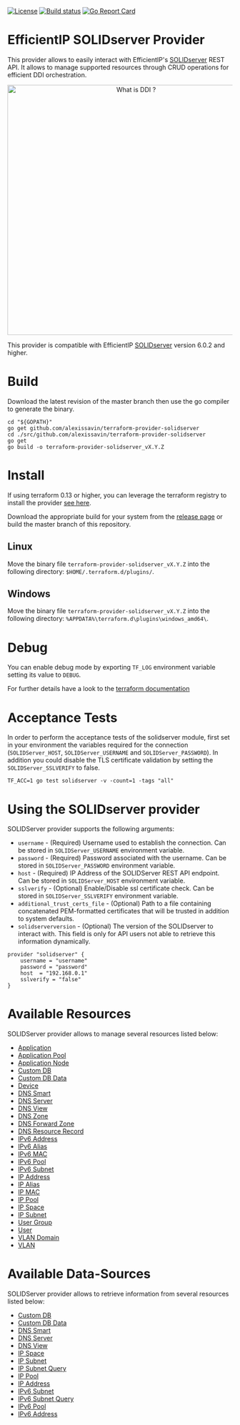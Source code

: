 [![License](https://img.shields.io/badge/License-BSD%202--Clause-blue.svg)](https://opensource.org/licenses/BSD-2-Clause) [![Build status](https://travis-ci.org/alexissavin/terraform-provider-solidserver.svg)](https://travis-ci.org/alexissavin/terraform-provider-solidserver) [![Go Report Card](https://goreportcard.com/badge/github.com/alexissavin/terraform-provider-solidserver)](https://goreportcard.com/report/github.com/alexissavin/terraform-provider-solidserver)

# EfficientIP SOLIDserver Provider
This provider allows to easily interact with EfficientIP's [SOLIDserver](https://www.efficientip.com/products/solidserver/) REST API.
It allows to manage supported resources through CRUD operations for efficient DDI orchestration.

<p align="center">
  <a align="center" href="https://www.efficientip.com/resources/video-what-is-ddi/">
    <img width="560" src="https://i.ytimg.com/vi/daQ0xEWNvYY/maxresdefault.jpg" title="What is DDI ?">
  </a>
</p>

This provider is compatible with EfficientIP [SOLIDserver](https://www.efficientip.com/products/solidserver/) version 6.0.2 and higher.

# Build
Download the latest revision of the master branch then use the go compiler to generate the binary.

```
cd "${GOPATH}"
go get github.com/alexissavin/terraform-provider-solidserver
cd ./src/github.com/alexissavin/terraform-provider-solidserver
go get
go build -o terraform-provider-solidserver_vX.Y.Z
```

# Install

If using terraform 0.13 or higher, you can leverage the terraform registry to install the provider [see here](https://registry.terraform.io/providers/alexissavin/solidserver/latest/docs).

Download the appropriate build for your system from the [release page]( https://github.com/alexissavin/terraform-provider-solidserver/releases) or build the master branch of this repository.

## Linux
Move the binary file `terraform-provider-solidserver_vX.Y.Z` into the following directory: `$HOME/.terraform.d/plugins/`.


## Windows
Move the binary file `terraform-provider-solidserver_vX.Y.Z` into the following directory: `%APPDATA%\terraform.d\plugins\windows_amd64\`.


# Debug
You can enable debug mode by exporting `TF_LOG` environment variable setting its value to `DEBUG`.

For further details have a look to the [terraform documentation](https://www.terraform.io/docs/internals/debugging.html)

# Acceptance Tests
In order to perform the acceptance tests of the solidserver module, first set in your environment the variables required for the connection (`SOLIDServer_HOST`, `SOLIDServer_USERNAME` and `SOLIDServer_PASSWORD`). In addition you could disable the TLS certificate validation by setting the `SOLIDServer_SSLVERIFY` to false.
```
TF_ACC=1 go test solidserver -v -count=1 -tags "all"
```

# Using the SOLIDserver provider
SOLIDServer provider supports the following arguments:

* `username` - (Required) Username used to establish the connection. Can be stored in `SOLIDServer_USERNAME` environment variable.
* `password` - (Required) Password associated with the username. Can be stored in `SOLIDServer_PASSWORD` environment variable.
* `host` - (Required) IP Address of the SOLIDServer REST API endpoint. Can be stored in `SOLIDServer_HOST` environment variable.
* `sslverify` - (Optional) Enable/Disable ssl certificate check. Can be stored in `SOLIDServer_SSLVERIFY` environment variable.
* `additional_trust_certs_file` - (Optional) Path to a file containing concatenated PEM-formatted certificates that will be trusted in addition to system defaults.
* `solidserverversion` - (Optional) The version of the SOLIDserver to interact with. This field is only for API users not able to retrieve this information dynamically.

```
provider "solidserver" {
    username = "username"
    password = "password"
    host  = "192.168.0.1"
    sslverify = "false"
}
```

# Available Resources
SOLIDServer provider allows to manage several resources listed below:

* [Application](docs/resources/app_application.md)
* [Application Pool](docs/resources/app_pool.md)
* [Application Node](docs/resources/app_node.md)
* [Custom DB](docs/resources/cdb.md)
* [Custom DB Data](docs/resources/cdb_data.md)
* [Device](docs/resources/device.md)
* [DNS Smart](docs/resources/dns_smart.md)
* [DNS Server](docs/resources/dns_server.md)
* [DNS View](docs/resources/dns_view.md)
* [DNS Zone](docs/resources/dns_zone.md)
* [DNS Forward Zone](docs/resources/dns_forward_zone.md)
* [DNS Resource Record](docs/resources/dns_rr.md)
* [IPv6 Address](docs/resources/ip6_address.md)
* [IPv6 Alias](docs/resources/ip6_alias.md)
* [IPv6 MAC](docs/resources/ip6_mac.md)
* [IPv6 Pool](docs/resources/ip6_pool.md)
* [IPv6 Subnet](docs/resources/ip6_subnet.md)
* [IP Address](docs/resources/ip_address.md)
* [IP Alias](docs/resources/ip_alias.md)
* [IP MAC](docs/resources/ip_mac.md)
* [IP Pool](docs/resources/ip_pool.md)
* [IP Space](docs/resources/ip_space.md)
* [IP Subnet](docs/resources/ip_subnet.md)
* [User Group](docs/resources/usergroup.md)
* [User](docs/resources/user.md)
* [VLAN Domain](docs/resources/vlan_domain.md)
* [VLAN](docs/resources/vlan.md)

# Available Data-Sources
SOLIDServer provider allows to retrieve information from several resources listed below:

* [Custom DB](docs/data-sources/cdb.md)
* [Custom DB Data](docs/data-sources/cdb_data.md)
* [DNS Smart](docs/data-sources/dns_smart.md)
* [DNS Server](docs/data-sources/dns_server.md)
* [DNS View](docs/data-sources/dns_view.md)
* [IP Space](docs/data-sources/ip_space.md)
* [IP Subnet](docs/data-sources/ip_subnet.md)
* [IP Subnet Query](docs/data-sources/ip_subnet_query.md)
* [IP Pool](docs/data-sources/ip_pool.md)
* [IP Address](docs/data-sources/ip_address.md)
* [IPv6 Subnet](docs/data-sources/ip_subnet.md)
* [IPv6 Subnet Query](docs/data-sources/ip6_subnet_query.md)
* [IPv6 Pool](docs/data-sources/ip6_pool.md)
* [IPv6 Address](docs/data-sources/ip6_address.md)